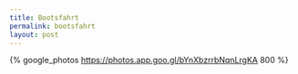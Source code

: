 ```yaml
---
title: Bootsfahrt
permalink: bootsfahrt
layout: post
---
```


{% google_photos https://photos.app.goo.gl/bYnXbzrrbNqnLrgKA 800 %}
